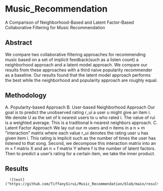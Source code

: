 # Music_Recommendation
A Comparison of Neighborhood-Based and Latent Factor-Based Collaborative Filtering for Music Recommendation

## Abstract
We compare two collaborative filtering approaches for recommending music based on a set of implicit feedback(such as a listen count) a neighborhood approach and a latent model approach. We compare our results from these approaches with a third naive popularity recommender as a baseline. 
Our results found that the latent model approach performs the best while the neighborhood and popularity approach are roughly equal.

## Methodology
  A. Popularity-based Approach
  B. User-based Neighborhood Approach
      Our goal is to predict the unobserved rating r_ui a user u might give an item i. We denote U as the set of k nearest users to u who rated i. The value
      of rui is a weighted average. This is a traditional k-nearest neighbors approach.
  C. Latent Factor Approach
      We lay out our m users and n items in a n × m ”interaction” matrix where each value r_ui denotes the rating user u has given item i. This rating is implicit 
      such as the number of times the user has listened to that song. Second, we decompose this interaction matrix into an m × f matrix X and an n × f matrix Y 
      where f is the number of latent factors. Then to predict a user’s rating for a certain item, we take the inner product. 
     
## Results    
      ![test]("https://github.com/TiffanySirui/Music_Recommendation/blob/main/results/ROC_Neighborhood_method.png")
